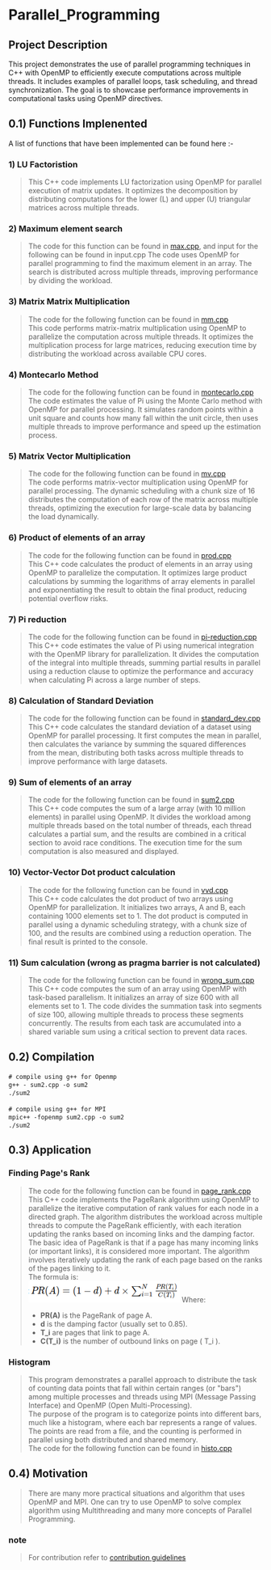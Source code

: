 # Parallel_Programming

## Project Description
This project demonstrates the use of parallel programming techniques in C++ with OpenMP to efficiently execute computations across multiple threads. It includes examples of parallel loops, task scheduling, and thread synchronization. The goal is to showcase performance improvements in computational tasks using OpenMP directives.

## 0.1) Functions Implenented
A list of functions that have been implemented can be found here :-

### 1) LU Factoristion
>This C++ code implements LU factorization using OpenMP for parallel execution of matrix updates. It optimizes the decomposition by distributing computations for the lower (L) and upper (U) triangular matrices across multiple threads.

### 2) Maximum element search
>The code for this function can be found in [max.cpp](max.cpp), and input for the following can be found in input.cpp
The code uses OpenMP for parallel programming to find the maximum element in an array. The search is distributed across multiple threads, improving performance by dividing the workload.

### 3) Matrix Matrix Multiplication
>The code for the following function can be found in [mm.cpp](mm.cpp)<br>
This code performs matrix-matrix multiplication using OpenMP to parallelize the computation across multiple threads. It optimizes the multiplication process for large matrices, reducing execution time by distributing the workload across available CPU cores.

### 4) Montecarlo Method
>The code for the following function can be found in [montecarlo.cpp](montecarlo.cpp)<br>
The code estimates the value of Pi using the Monte Carlo method with OpenMP for parallel processing. It simulates random points within a unit square and counts how many fall within the unit circle, then uses multiple threads to improve performance and speed up the estimation process.

### 5) Matrix Vector Multiplication
>The code for the following function can be found in [mv.cpp](mv.cpp)<br>
The code performs matrix-vector multiplication using OpenMP for parallel processing. The dynamic scheduling with a chunk size of 16 distributes the computation of each row of the matrix across multiple threads, optimizing the execution for large-scale data by balancing the load dynamically.

### 6) Product of elements of an array
>The code for the following function can be found in [prod.cpp](prod.cpp)<br>
This C++ code calculates the product of elements in an array using OpenMP to parallelize the computation. It optimizes large product calculations by summing the logarithms of array elements in parallel and exponentiating the result to obtain the final product, reducing potential overflow risks.

### 7) Pi reduction
>The code for the following function can be found in [pi-reduction.cpp](pi-reduction.cpp)<br>
This C++ code estimates the value of Pi using numerical integration with the OpenMP library for parallelization. It divides the computation of the integral into multiple threads, summing partial results in parallel using a reduction clause to optimize the performance and accuracy when calculating Pi across a large number of steps.

### 8) Calculation of Standard Deviation
>The code for the following function can be found in [standard_dev.cpp](standard_dev.cpp)<br>
This C++ code calculates the standard deviation of a dataset using OpenMP for parallel processing. It first computes the mean in parallel, then calculates the variance by summing the squared differences from the mean, distributing both tasks across multiple threads to improve performance with large datasets.

### 9) Sum of elements of an array
>The code for the following function can be found in [sum2.cpp](sum2.cpp) <br>
This C++ code computes the sum of a large array (with 10 million elements) in parallel using OpenMP. It divides the workload among multiple threads based on the total number of threads, each thread calculates a partial sum, and the results are combined in a critical section to avoid race conditions. The execution time for the sum computation is also measured and displayed. 

### 10) Vector-Vector Dot product calculation
>The code for the following function can be found in [vvd.cpp](vvd.cpp) <br>
This C++ code calculates the dot product of two arrays using OpenMP for parallelization. It initializes two arrays, A and B, each containing 1000 elements set to 1. The dot product is computed in parallel using a dynamic scheduling strategy, with a chunk size of 100, and the results are combined using a reduction operation. The final result is printed to the console.

### 11) Sum calculation (wrong as pragma barrier is not calculated)
>The code for the following function can be found in [wrong_sum.cpp](wrong.cpp)<br>
This C++ code computes the sum of an array using OpenMP with task-based parallelism. It initializes an array of size 600 with all elements set to 1. The code divides the summation task into segments of size 100, allowing multiple threads to process these segments concurrently. The results from each task are accumulated into a shared variable sum using a critical section to prevent data races.

## 0.2) Compilation
>
```shell
# compile using g++ for Openmp
g++ - sum2.cpp -o sum2
./sum2

# compile using g++ for MPI
mpic++ -fopenmp sum2.cpp -o sum2
./sum2
```
## 0.3) Application
### Finding Page's Rank
>The code for the following function can be found in [page_rank.cpp](page_rank.cpp)<br>
This C++ code implements the PageRank algorithm using OpenMP to parallelize the iterative computation of rank values for each node in a directed graph. The algorithm distributes the workload across multiple threads to compute the PageRank efficiently, with each iteration updating the ranks based on incoming links and the damping factor.<br>
>The basic idea of PageRank is that if a page has many incoming links (or important links), it is considered more important. The algorithm involves iteratively updating the rank of each page based on the ranks of the pages linking to it.<br>
>The formula is:<br>
![Alt text](algoimage.png)
>Where:
>*   **PR(A)** is the PageRank of page A.
>*   **d** is the damping factor (usually set to 0.85).
>*   **T_i** are pages that link to page A.
>*   **C(T_i)** is the number of outbound links on page \( T_i \).

### Histogram
>This program demonstrates a parallel approach to distribute the task of counting data points that fall within certain ranges (or "bars") among multiple processes and threads using MPI (Message Passing Interface) and OpenMP (Open Multi-Processing).<br>
The purpose of the program is to categorize points into different bars, much like a histogram, where each bar represents a range of values. The points are read from a file, and the counting is performed in parallel using both distributed and shared memory.<br>
The code for the following function can be found in [histo.cpp](Histogram/histo.cpp)<br>

## 0.4) Motivation
>There are many more practical situations and algorithm that uses OpenMP and MPI. One can try to use OpenMP to solve complex algorithm using Multithreading and many more concepts of Parallel Programming.<br>
### note
>For contribution refer to [contribution guidelines](Contributing.md)
